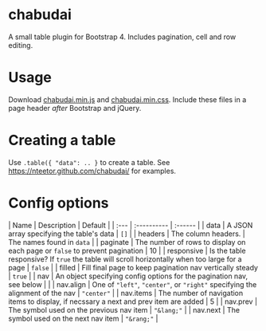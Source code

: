 # chabudai

A small table plugin for Bootstrap 4. Includes pagination, cell and row editing.

# Usage

Download [chabudai.min.js](dist/js/chabudai.min.js) and [chabudai.min.css](dist/css/chabudai.min.css).
Include these files in a page header *after* Bootstrap and jQuery.

# Creating a table

Use `.table({ "data": .. }` to create a table. See https://nteetor.github.com/chabudai/ for examples.

# Config options

| Name    | Description | Default |                                                                                                                          | :---    | :---------- | :------ |
| data    | A JSON array specifying the table's data | `[]` |
| headers  | The column headers. | The names found in `data` |
| paginate | The number of rows to display on each page or `false` to prevent pagination | 10 |
| responsive | Is the table responsive? If `true` the table will scroll horizontally when too large for a page | `false` |
| filled | Fill final page to keep pagination nav vertically steady | `true` |
| nav     | An object specifying config options for the pagination nav, see below | |
| nav.align | One of `"left"`, `"center"`, or `"right"` specifying the alignment of the nav | `"center"` |
| nav.items | The number of navigation items to display, if necssary a next and prev item are added | 5 |
| nav.prev | The symbol used on the previous nav item | `"&lang;"` |
| nav.next | The symbol used on the next nav item | `"&rang;"` |
